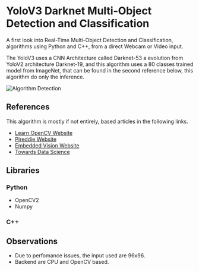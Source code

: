 # YoloV3 Darknet Multi-Object Detection and Classification

A first look into Real-Time Multi-Object Detection and Classification, algorithms using Python and C++, from a direct Webcam or Video input.

The YoloV3 uses a CNN Architecture called Darknet-53 a evolution from YoloV2 architecture Darknet-19, and this algorithm uses a 80 classes trained model from ImageNet, that can be found in the second reference below, this algorithm do only the inference.

![Algorithm Detection](https://i.ibb.co/mtNyKQT/iss.png)


## References

This algorithm is mostly if not entirely, based articles in the following links.

- [Learn OpenCV Website](https://www.learnopencv.com/deep-learning-based-object-detection-using-yolov3-with-opencv-python-c/)
- [Pjreddie Website](https://pjreddie.com/darknet/yolo/)
- [Embedded Vision Website](https://www.embedded-vision.com/academy/Embedded_Vision_Alliance_Meetup_March_2019_OpenCV.pdf)
- [Towards Data Science](https://towardsdatascience.com/yolo-v3-object-detection-53fb7d3bfe6b)

## Libraries

### Python

- OpenCV2
- Numpy

### C++



## Observations

- Due to perfomance issues, the input used are 96x96.
- Backend are CPU and OpenCV based.

